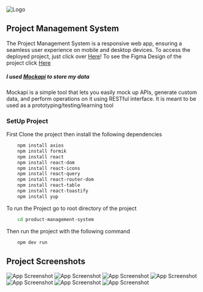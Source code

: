 ![Logo](https://res.cloudinary.com/drbvkt6rd/image/upload/v1697981479/Yenetta_xeev0p.png)
## Project Management System
The Project Management System is a responsive web app, ensuring a seamless user experience on mobile and desktop devices.
To access the deployed project, just click over
[Here](https://yenetta.netlify.app/)!
To see the Figma Design of the project click [Here](https://www.figma.com/file/hjDWlEwE5XOoBueNLQr75v/Untitled?type=design&node-id=0%3A1&mode=design&t=VNQgIKznHIeaSzzB-1)
##### I used [Mockapi](https://mockapi.io/) to store my data 
Mockapi is a simple tool that lets you easily mock up APIs, generate custom data, and perform operations on it using RESTful interface. It is meant to be used as a prototyping/testing/learning tool
### SetUp Project
First Clone the project then install the following dependencies
```bash
    npm install axios
    npm install formik
    npm install react
    npm install react-dom
    npm install react-icons
    npm install react-query
    npm install react-router-dom
    npm install react-table
    npm install react-toastify
    npm install yup
```
To run the Project go to root directory of the project
```bash
    cd product-management-system
```
Then run the project with the following command
```bash 
    npm dev run
```
## Project Screenshots
![App Screenshot](https://res.cloudinary.com/drbvkt6rd/image/upload/v1697982586/screencapture-localhost-5173-2023-10-22-19_41_35_jrx52p.png)
![App Screenshot](https://res.cloudinary.com/drbvkt6rd/image/upload/v1698010081/screencapture-localhost-5173-products-2023-10-23-03_23_17_qclvyl.png)
![App Screenshot](https://res.cloudinary.com/drbvkt6rd/image/upload/v1698010074/screencapture-localhost-5173-products-2023-10-23-03_23_42_t5hfva.png)
![App Screenshot](https://res.cloudinary.com/drbvkt6rd/image/upload/v1698010074/screencapture-localhost-5173-products-2023-10-23-03_23_53_jnr3d5.png)
![App Screenshot](https://res.cloudinary.com/drbvkt6rd/image/upload/v1698010074/screencapture-localhost-5173-products-2023-10-23-03_24_03_lfygzk.png)
![App Screenshot](https://res.cloudinary.com/drbvkt6rd/image/upload/v1698010074/screencapture-localhost-5173-products-2023-10-23-03_24_31_ktx5v7.png)
![App Screenshot](https://res.cloudinary.com/drbvkt6rd/image/upload/v1697982586/screencapture-localhost-5173-add-product-2023-10-22-19_42_50_oralxx.png)

    
